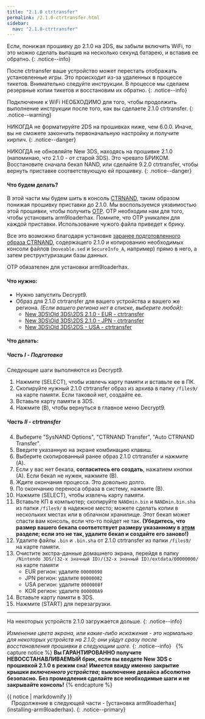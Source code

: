 ```yaml
---
title: "2.1.0 ctrtransfer"
permalink: /2.1.0-ctrtransfer.html
sidebar:
  nav: "2.1.0-ctrtransfer"
---
```


Если, понижая прошивку до 2.1.0 на 2DS, вы забыли включить WiFi, то это можно сделать вытащив на несколько секунд батарею, и вставив ее обратно.
{: .notice--info}

После ctrtransfer ваше устройство может перестать отображать установленные игры. Это происходит из-за удаленных в процессе тикетов. Внимательно следуйте инструкции. В процессе мы сделаем резервные копии тикетов и восстановим их обратно. 
{: .notice--info}

Подключение к WiFi НЕОБХОДИМО для того, чтобы продолжить выполнение инструкции после того, как вы сделаете 2.1.0 ctrtransfer.
{: .notice--warning}

НИКОГДА не форматируйте 2DS на прошивках ниже, чем 6.0.0. Иначе, вы не сможете закончить первоначальную настройку и получите кирпич.
{: .notice--danger}

НИКОГДА не обновляйте New 3DS, находясь на прошивке  2.1.0 (напоминаю, что 2.1.0 - от старой 3DS). Это чревато БРИКОМ. Восстановите сначала бекап NAND, или сделайте 9.2.0 ctrtransfer, чтобы вернуть приставке соответствующую ей прошивку. 
{: .notice--danger}

#### <a name="steps" />Что будем делать?

В этой части мы будем шить в консоль [CTRNAND](https://www.3dbrew.org/wiki/Flash_Filesystem#CTR_partition), таким образом понижая прошивку приставки до 2.1.0. Мы воспользуемся уязвимостью этой прошивки, чтобы получить [OTP](otp-info). OTP необходим нам для того, чтобы установить arm9loaderhax. Помните, что OTP уникален для каждой приставки. Использование чужого файла приведет к брику.

Все это возможно благодаря установке [заранее подготовленного образа CTRNAND](https://www.reddit.com/r/3dshacks/comments/4zhe4a/), содержащего 2.1.0 и копированию необходимых консоли файлов (`moveable.sed` и `SecureInfo_A`, например) прямо в него, а затем реструктуризации базы данных.

OTP обязателен для установки arm9loaderhax.

#### <a name="what_need" />Что нужно:

* Нужно запустить Decrypt9.
* Образ для 2.1.0 ctrtransfer для вашего устройства и вашего же региона. 
*(Если вашего региона нет в списке, выберите любой)*:
  +    [New 3DS\Old 3DS\2DS 2.1.0 - EUR - ctrtransfer](magnet:?xt=urn:btih:89acc9c1b488b8b38251de0ddf07975d6bd354a1&dn=2.1.0-4E%5Fctrtransfer%5Fo3ds.zip&tr=udp%3A%2F%2Ftracker.coppersurfer.tk%3A6969%2Fannounce&tr=udp%3A%2F%2Ftracker.opentrackr.org%3A1337%2Fannounce&tr=http%3A%2F%2Ftracker.opentrackr.org%3A1337%2Fannounce&tr=udp%3A%2F%2Fzer0day.ch%3A1337%2Fannounce&tr=udp%3A%2F%2Ftracker.leechers-paradise.org%3A6969%2Fannounce&tr=http%3A%2F%2Fexplodie.org%3A6969%2Fannounce&tr=udp%3A%2F%2Fexplodie.org%3A6969%2Fannounce&tr=udp%3A%2F%2F9.rarbg.com%3A2710%2Fannounce&tr=udp%3A%2F%2Fp4p.arenabg.com%3A1337%2Fannounce&tr=http%3A%2F%2Fp4p.arenabg.com%3A1337%2Fannounce&tr=udp%3A%2F%2Ftracker.aletorrenty.pl%3A2710%2Fannounce&tr=http%3A%2F%2Ftracker.aletorrenty.pl%3A2710%2Fannounce&tr=http%3A%2F%2Ftracker1.wasabii.com.tw%3A6969%2Fannounce&tr=http%3A%2F%2Ftracker.baravik.org%3A6970%2Fannounce&tr=http%3A%2F%2Ftracker.tfile.me%2Fannounce&tr=udp%3A%2F%2Ftorrent.gresille.org%3A80%2Fannounce&tr=http%3A%2F%2Ftorrent.gresille.org%2Fannounce&tr=udp%3A%2F%2Ftracker.yoshi210.com%3A6969%2Fannounce&tr=udp%3A%2F%2Ftracker.tiny-vps.com%3A6969%2Fannounce&tr=udp%3A%2F%2Ftracker.filetracker.pl%3A8089%2Fannounce)     
  +    [New 3DS\Old 3DS\2DS 2.1.0 - JPN - ctrtransfer](magnet:?xt=urn:btih:3dbb9c9c85a33c6242f424dcbaebcacdd8a5912b&dn=2.1.0-4J%5Fctrtransfer%5Fo3ds.zip&tr=udp%3A%2F%2Ftracker.coppersurfer.tk%3A6969%2Fannounce&tr=udp%3A%2F%2Ftracker.opentrackr.org%3A1337%2Fannounce&tr=http%3A%2F%2Ftracker.opentrackr.org%3A1337%2Fannounce&tr=udp%3A%2F%2Fzer0day.ch%3A1337%2Fannounce&tr=udp%3A%2F%2Ftracker.leechers-paradise.org%3A6969%2Fannounce&tr=http%3A%2F%2Fexplodie.org%3A6969%2Fannounce&tr=udp%3A%2F%2Fexplodie.org%3A6969%2Fannounce&tr=udp%3A%2F%2F9.rarbg.com%3A2710%2Fannounce&tr=udp%3A%2F%2Fp4p.arenabg.com%3A1337%2Fannounce&tr=http%3A%2F%2Fp4p.arenabg.com%3A1337%2Fannounce&tr=udp%3A%2F%2Ftracker.aletorrenty.pl%3A2710%2Fannounce&tr=http%3A%2F%2Ftracker.aletorrenty.pl%3A2710%2Fannounce&tr=http%3A%2F%2Ftracker1.wasabii.com.tw%3A6969%2Fannounce&tr=http%3A%2F%2Ftracker.baravik.org%3A6970%2Fannounce&tr=http%3A%2F%2Ftracker.tfile.me%2Fannounce&tr=udp%3A%2F%2Ftorrent.gresille.org%3A80%2Fannounce&tr=http%3A%2F%2Ftorrent.gresille.org%2Fannounce&tr=udp%3A%2F%2Ftracker.yoshi210.com%3A6969%2Fannounce&tr=udp%3A%2F%2Ftracker.tiny-vps.com%3A6969%2Fannounce&tr=udp%3A%2F%2Ftracker.filetracker.pl%3A8089%2Fannounce)     
  +    [New 3DS\Old 3DS\2DS - USA - ctrtransfer](magnet:?xt=urn:btih:1609ce9ee7b0ed9b6dea0b3e7cca4fc52dad6ff4&dn=2.1.0-4U%5Fctrtransfer%5Fo3ds.zip&tr=udp%3A%2F%2Ftracker.coppersurfer.tk%3A6969%2Fannounce&tr=udp%3A%2F%2Ftracker.opentrackr.org%3A1337%2Fannounce&tr=http%3A%2F%2Ftracker.opentrackr.org%3A1337%2Fannounce&tr=udp%3A%2F%2Fzer0day.ch%3A1337%2Fannounce&tr=udp%3A%2F%2Ftracker.leechers-paradise.org%3A6969%2Fannounce&tr=http%3A%2F%2Fexplodie.org%3A6969%2Fannounce&tr=udp%3A%2F%2Fexplodie.org%3A6969%2Fannounce&tr=udp%3A%2F%2F9.rarbg.com%3A2710%2Fannounce&tr=udp%3A%2F%2Fp4p.arenabg.com%3A1337%2Fannounce&tr=http%3A%2F%2Fp4p.arenabg.com%3A1337%2Fannounce&tr=udp%3A%2F%2Ftracker.aletorrenty.pl%3A2710%2Fannounce&tr=http%3A%2F%2Ftracker.aletorrenty.pl%3A2710%2Fannounce&tr=http%3A%2F%2Ftracker1.wasabii.com.tw%3A6969%2Fannounce&tr=http%3A%2F%2Ftracker.baravik.org%3A6970%2Fannounce&tr=http%3A%2F%2Ftracker.tfile.me%2Fannounce&tr=udp%3A%2F%2Ftorrent.gresille.org%3A80%2Fannounce&tr=http%3A%2F%2Ftorrent.gresille.org%2Fannounce&tr=udp%3A%2F%2Ftracker.yoshi210.com%3A6969%2Fannounce&tr=udp%3A%2F%2Ftracker.tiny-vps.com%3A6969%2Fannounce&tr=udp%3A%2F%2Ftracker.filetracker.pl%3A8089%2Fannounce)
  
#### <a name="instructions" />Что делать:

##### <a name="part1" />Часть I - Подготовка

Следующие шаги выполняются из Decrypt9. 

1. Нажмите (SELECT), чтобы извлечь карту памяти и вставьте ее в ПК.
2. Скопируйте нужный 2.1.0 ctrtransfer образ из архива в папку `/files9/` на карте памяти. Если таковой нет, создайте ее.
3. Вставьте карту памяти в 3DS.
4. Нажмите (B), чтобы вернуться в главное меню Decrypt9.

##### <a name="part2" />Часть II - ctrtransfer

4. Выберите "SysNAND Options", "CTRNAND Transfer", "Auto CTRNAND Transfer".
3. Введите указанную на экране комбинацию клавиш. 
5. Выберите скопированный ранее образ 2.1.0 ctrtransfer и нажмите (A).
6. Если у вас нет бекапа, **согласитесь его создать**, нажатием кнопки (А). Если бекап не нужен, нажмите (В).
7. Ждите окончания процесса. Это довольно долго.
8. По окончанию переноса образа в систему, нажмите (В). 
9. Нажмите (SELECT), чтобы извлечь карту памяти. 
13. Вставьте КП в компьютер; скопируйте `NANDmin.bin` и `NANDmin.bin.sha` из папки `/files9/` в надежное место; можете сделать копии в нескольких местах или в облачном хранилище. Этот бекап может спасти вам консоль, если что-то пойдет не так. **(Убедитесь, что размер вашего бекапа соответствует размеру указанному в [этом](nand-size) разделе; если это не так, удалите бекап и создайте его заново!)**
9. Удалите файлы `.bin` и `.bin.sha` от 2.1.0 ctrtransfer из папки `/files9/` на карте памяти.
19. Очистите экстра-данные домашнего экрана, перейдя в папку `/Nintendo 3DS/(32-х значный ID)/(32-х значный ID)/extdata/00000000/` на карте памяти
    + EUR регион: удалите `00000098`
    + JPN регион: удалите `00000082`
    + USA регион: удалите `0000008f`
    + KOR регион: удалите `000000A9`
3. Вставьте карту памяти в 3DS.
11. Нажмите  (START) для перезагрузки.

___

На некоторых устройств 2.1.0 загружается дольше.
{: .notice--info}

*Изменение цвета экрана, или какие-либо искажения - это нормально для некоторых устройств на 2.1.0; они уйдут сразу после восстановления прошивки в следующим шаге.*
{: .notice--info}
 
{% capture notice %}
**Вы ГАРАНТИРОВАННО получите НЕВОССТАНАВЛИВАЕМЫЙ брик, если вы введете New 3DS  с прошивкой 2.1.0 в режим сна!**
**Имеется ввиду именно закрытие крышки _включенного устройства_; выключение девайса абсолютно безопасно.**
**Без промедления сделайте все необходимые шаги и не закрывайте консоль!**
{% endcapture %}

<div class="notice--danger">{{ notice | markdownify }}</div>
  
Продолжение в следующей части - [установка arm9loaderhax](installing-arm9loaderhax).
{: .notice--primary}
